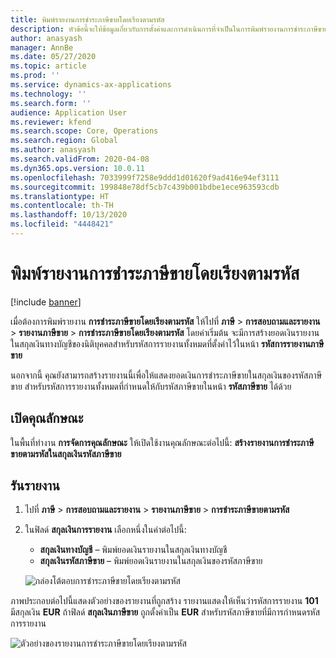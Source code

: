 ```yaml
---
title: พิมพ์รายงานการชำระภาษีขายโดยเรียงตามรหัส
description: หัวข้อนี้จะให้ข้อมูลเกี่ยวกับการตั้งค่าและการดำเนินการที่จำเป็นในการพิมพ์รายงานการชำระภาษีขาย โดยเรียงตามรหัสในสกุลเงินทางบัญชีหรือรหัสภาษี
author: anasyash
manager: AnnBe
ms.date: 05/27/2020
ms.topic: article
ms.prod: ''
ms.service: dynamics-ax-applications
ms.technology: ''
ms.search.form: ''
audience: Application User
ms.reviewer: kfend
ms.search.scope: Core, Operations
ms.search.region: Global
ms.author: anasyash
ms.search.validFrom: 2020-04-08
ms.dyn365.ops.version: 10.0.11
ms.openlocfilehash: 7033999f7258e9ddd1d01620f9ad416e94ef3111
ms.sourcegitcommit: 199848e78df5cb7c439b001bdbe1ece963593cdb
ms.translationtype: HT
ms.contentlocale: th-TH
ms.lasthandoff: 10/13/2020
ms.locfileid: "4448421"
---
```

# <a name="print-the-sales-tax-payment-by-code-report"></a>พิมพ์รายงานการชำระภาษีขายโดยเรียงตามรหัส 

[!include [banner](../includes/banner.md)]

เมื่อต้องการพิมพ์รายงาน **การชำระภาษีขายโดยเรียงตามรหัส** ให้ไปที่ **ภาษี** \> **การสอบถามและรายงาน** \> **รายงานภาษีขาย** \> **การชำระภาษีขายโดยเรียงตามรหัส** โดยค่าเริ่มต้น จะมีการสร้างยอดเงินรายงานในสกุลเงินทางบัญชีของนิติบุคคลสำหรับรหัสการรายงานทั้งหมดที่ตั้งค่าไว้ในหน้า **รหัสการรายงานภาษีขาย**

นอกจากนี้ คุณยังสามารถสร้างรายงานนี้เพื่อให้แสดงยอดเงินการชำระภาษีขายในสกุลเงินของรหัสภาษีขาย สำหรับรหัสการรายงานทั้งหมดที่กำหนดให้กับรหัสภาษีขายในหน้า **รหัสภาษีขาย** ได้ด้วย

## <a name="turn-on-the-feature"></a>เปิดคุณลักษณะ

ในพื้นที่ทำงาน **การจัดการคุณลักษณะ** ให้เปิดใช้งานคุณลักษณะต่อไปนี้: **สร้างรายงานการชำระภาษีขายตามรหัสในสกุลเงินรหัสภาษีขาย**

## <a name="run-the-report"></a>รันรายงาน

1. ไปที่ **ภาษี** \> **การสอบถามและรายงาน** \> **รายงานภาษีขาย** \> **การชำระภาษีขายตามรหัส**
2. ในฟิลด์ **สกุลเงินการรายงาน** เลือกหนึ่งในค่าต่อไปนี้:

    - **สกุลเงินทางบัญชี** – พิมพ์ยอดเงินรายงานในสกุลเงินทางบัญชี
    - **สกุลเงินรหัสภาษีขาย** – พิมพ์ยอดเงินรายงานในสกุลเงินของรหัสภาษีขาย

    ![กล่องโต้ตอบการชำระภาษีขายโดยเรียงตามรหัส](media/Sales-tax-payment-by-code.png)

ภาพประกอบต่อไปนี้แสดงตัวอย่างของรายงานที่ถูกสร้าง รายงานแสดงให้เห็นว่ารหัสการรายงาน **101** มีสกุลเงิน **EUR** ถ้าฟิลด์ **สกุลเงินภาษีขาย** ถูกตั้งค่าเป็น **EUR** สำหรับรหัสภาษีขายที่มีการกำหนดรหัสการรายงาน

![ตัวอย่างของรายงานการชำระภาษีขายโดยเรียงตามรหัส](media/Sales-tax-payment-by-code-2.png)
